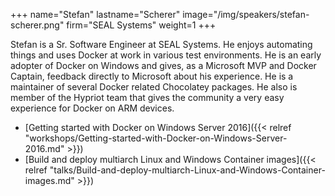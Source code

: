 +++
name="Stefan"
lastname="Scherer"
image="/img/speakers/stefan-scherer.png"
firm="SEAL Systems"
weight=1
+++

Stefan is a Sr. Software Engineer at SEAL Systems. He enjoys automating things and uses Docker at work in various test environments. He is an early adopter of Docker on Windows and gives, as a Microsoft MVP and Docker Captain, feedback directly to Microsoft about his experience. He is a maintainer of several Docker related Chocolatey packages. He also is member of the Hypriot team that gives the community a very easy experience for Docker on ARM devices.

* [Getting started with Docker on Windows Server 2016]({{< relref "workshops/Getting-started-with-Docker-on-Windows-Server-2016.md" >}})
* [Build and deploy multiarch Linux and Windows Container images]({{< relref "talks/Build-and-deploy-multiarch-Linux-and-Windows-Container-images.md" >}})
